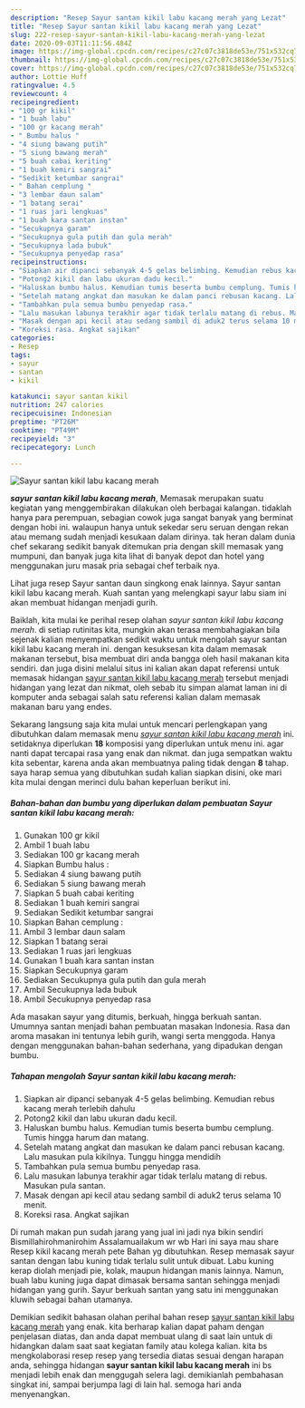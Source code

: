 ```yaml
---
description: "Resep Sayur santan kikil labu kacang merah yang Lezat"
title: "Resep Sayur santan kikil labu kacang merah yang Lezat"
slug: 222-resep-sayur-santan-kikil-labu-kacang-merah-yang-lezat
date: 2020-09-03T11:11:56.484Z
image: https://img-global.cpcdn.com/recipes/c27c07c3818de53e/751x532cq70/sayur-santan-kikil-labu-kacang-merah-foto-resep-utama.jpg
thumbnail: https://img-global.cpcdn.com/recipes/c27c07c3818de53e/751x532cq70/sayur-santan-kikil-labu-kacang-merah-foto-resep-utama.jpg
cover: https://img-global.cpcdn.com/recipes/c27c07c3818de53e/751x532cq70/sayur-santan-kikil-labu-kacang-merah-foto-resep-utama.jpg
author: Lottie Huff
ratingvalue: 4.5
reviewcount: 4
recipeingredient:
- "100 gr kikil"
- "1 buah labu"
- "100 gr kacang merah"
- " Bumbu halus "
- "4 siung bawang putih"
- "5 siung bawang merah"
- "5 buah cabai keriting"
- "1 buah kemiri sangrai"
- "Sedikit ketumbar sangrai"
- " Bahan cemplung "
- "3 lembar daun salam"
- "1 batang serai"
- "1 ruas jari lengkuas"
- "1 buah kara santan instan"
- "Secukupnya garam"
- "Secukupnya gula putih dan gula merah"
- "Secukupnya lada bubuk"
- "Secukupnya penyedap rasa"
recipeinstructions:
- "Siapkan air dipanci sebanyak 4-5 gelas belimbing. Kemudian rebus kacang merah terlebih dahulu"
- "Potong2 kikil dan labu ukuran dadu kecil."
- "Haluskan bumbu halus. Kemudian tumis beserta bumbu cemplung. Tumis hingga harum dan matang."
- "Setelah matang angkat dan masukan ke dalam panci rebusan kacang. Lalu masukan pula kikilnya. Tunggu hingga mendidih"
- "Tambahkan pula semua bumbu penyedap rasa."
- "Lalu masukan labunya terakhir agar tidak terlalu matang di rebus. Masukan pula santan."
- "Masak dengan api kecil atau sedang sambil di aduk2 terus selama 10 menit."
- "Koreksi rasa. Angkat sajikan"
categories:
- Resep
tags:
- sayur
- santan
- kikil

katakunci: sayur santan kikil 
nutrition: 247 calories
recipecuisine: Indonesian
preptime: "PT26M"
cooktime: "PT49M"
recipeyield: "3"
recipecategory: Lunch

---
```



![Sayur santan kikil labu kacang merah](https://img-global.cpcdn.com/recipes/c27c07c3818de53e/751x532cq70/sayur-santan-kikil-labu-kacang-merah-foto-resep-utama.jpg)

<b><i>sayur santan kikil labu kacang merah</i></b>, Memasak merupakan suatu kegiatan yang menggembirakan dilakukan oleh berbagai kalangan. tidaklah hanya para perempuan, sebagian cowok juga sangat banyak yang berminat dengan hobi ini. walaupun hanya untuk sekedar seru seruan dengan rekan atau memang sudah menjadi kesukaan dalam dirinya. tak heran dalam dunia chef sekarang sedikit banyak ditemukan pria dengan skill memasak yang mumpuni, dan banyak juga kita lihat di banyak depot dan hotel yang menggunakan juru masak pria sebagai chef terbaik nya.

Lihat juga resep Sayur santan daun singkong enak lainnya. Sayur santan kikil labu kacang merah. Kuah santan yang melengkapi sayur labu siam ini akan membuat hidangan menjadi gurih.

Baiklah, kita mulai ke perihal resep olahan <i>sayur santan kikil labu kacang merah</i>. di setiap rutinitas kita, mungkin akan terasa membahagiakan bila sejenak kalian menyempatkan sedikit waktu untuk mengolah sayur santan kikil labu kacang merah ini. dengan kesuksesan kita dalam memasak makanan tersebut, bisa membuat diri anda bangga oleh hasil makanan kita sendiri. dan juga disini melalui situs ini kalian akan dapat referensi untuk memasak hidangan <u>sayur santan kikil labu kacang merah</u> tersebut menjadi hidangan yang lezat dan nikmat, oleh sebab itu simpan alamat laman ini di komputer anda sebagai salah satu referensi kalian dalam memasak makanan baru yang endes.


Sekarang langsung saja kita mulai untuk mencari perlengkapan yang dibutuhkan dalam memasak menu <u><i>sayur santan kikil labu kacang merah</i></u> ini. setidaknya diperlukan <b>18</b> komposisi yang diperlukan untuk menu ini. agar nanti dapat tercapai rasa yang enak dan nikmat. dan juga sempatkan waktu kita sebentar, karena anda akan membuatnya paling tidak dengan <b>8</b> tahap. saya harap semua yang dibutuhkan sudah kalian siapkan disini, oke mari kita mulai dengan merinci dulu bahan keperluan berikut ini.

<!--inarticleads1-->

##### Bahan-bahan dan bumbu yang diperlukan dalam pembuatan Sayur santan kikil labu kacang merah:

1. Gunakan 100 gr kikil
1. Ambil 1 buah labu
1. Sediakan 100 gr kacang merah
1. Siapkan  Bumbu halus :
1. Sediakan 4 siung bawang putih
1. Sediakan 5 siung bawang merah
1. Siapkan 5 buah cabai keriting
1. Sediakan 1 buah kemiri sangrai
1. Sediakan Sedikit ketumbar sangrai
1. Siapkan  Bahan cemplung :
1. Ambil 3 lembar daun salam
1. Siapkan 1 batang serai
1. Sediakan 1 ruas jari lengkuas
1. Gunakan 1 buah kara santan instan
1. Siapkan Secukupnya garam
1. Sediakan Secukupnya gula putih dan gula merah
1. Ambil Secukupnya lada bubuk
1. Ambil Secukupnya penyedap rasa


Ada masakan sayur yang ditumis, berkuah, hingga berkuah santan. Umumnya santan menjadi bahan pembuatan masakan Indonesia. Rasa dan aroma masakan ini tentunya lebih gurih, wangi serta menggoda. Hanya dengan menggunakan bahan-bahan sederhana, yang dipadukan dengan bumbu. 

<!--inarticleads2-->

##### Tahapan mengolah Sayur santan kikil labu kacang merah:

1. Siapkan air dipanci sebanyak 4-5 gelas belimbing. Kemudian rebus kacang merah terlebih dahulu
1. Potong2 kikil dan labu ukuran dadu kecil.
1. Haluskan bumbu halus. Kemudian tumis beserta bumbu cemplung. Tumis hingga harum dan matang.
1. Setelah matang angkat dan masukan ke dalam panci rebusan kacang. Lalu masukan pula kikilnya. Tunggu hingga mendidih
1. Tambahkan pula semua bumbu penyedap rasa.
1. Lalu masukan labunya terakhir agar tidak terlalu matang di rebus. Masukan pula santan.
1. Masak dengan api kecil atau sedang sambil di aduk2 terus selama 10 menit.
1. Koreksi rasa. Angkat sajikan


Di rumah makan pun sudah jarang yang jual ini jadi nya bikin sendiri Bismillahirohmanirohim Assalamuailakum wr wb Hari ini saya mau share Resep kikil kacang merah pete Bahan yg dibutuhkan. Resep memasak sayur santan dengan labu kuning tidak terlalu sulit untuk dibuat. Labu kuning kerap diolah menjadi pie, kolak, maupun hidangan manis lainnya. Namun, buah labu kuning juga dapat dimasak bersama santan sehingga menjadi hidangan yang gurih. Sayur berkuah santan yang satu ini menggunakan kluwih sebagai bahan utamanya. 

Demikian sedikit bahasan olahan perihal bahan resep <u>sayur santan kikil labu kacang merah</u> yang enak. kita berharap kalian dapat paham dengan penjelasan diatas, dan anda dapat membuat ulang di saat lain untuk di hidangkan dalam saat saat kegiatan family atau kolega kalian. kita bs mengkolaborasi resep resep yang tersedia diatas sesuai dengan harapan anda, sehingga hidangan <b>sayur santan kikil labu kacang merah</b> ini bs menjadi lebih enak dan menggugah selera lagi. demikianlah pembahasan singkat ini, sampai berjumpa lagi di lain hal. semoga hari anda menyenangkan.
